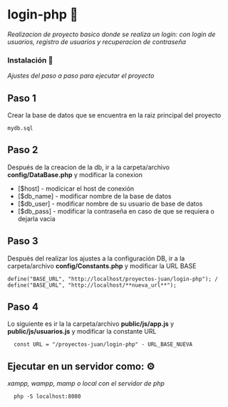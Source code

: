 # login-php 🚀

_Realizacion de proyecto basico donde se realiza un login: con login de usuarios, registro de usuarios y recuperacion de contraseña_

### Instalación 🔧

_Ajustes del paso a paso para ejecutar el proyecto_

## Paso 1

Crear la base de datos que se encuentra en la raiz principal del proyecto

```
mydb.sql
```

## Paso 2

Después de la creacion de la db, ir a la carpeta/archivo **config/DataBase.php** y modificar la conexion

* [$host] - modicicar el host de conexión
* [$db_name] - modificar nombre de la base de datos
* [$db_user] - modificar nombre de su usuario de base de datos
* [$db_pass] - modificar la contraseña en caso de que se requiera o dejarla vacia


## Paso 3

Después del realizar los ajustes a la configuración DB, ir a la carpeta/archivo **config/Constants.php** y modificar la URL BASE

```
define("BASE_URL", "http://localhost/proyectos-juan/login-php"); / define("BASE_URL", "http://localhost/**nueva_url**");
```

## Paso 4

Lo siguiente es ir la la carpeta/archivo **public/js/app.js** y **public/js/usuarios.js** y modificar la constante URL

```
  const URL = "/proyectos-juan/login-php" - URL_BASE_NUEVA
```

## Ejecutar en un servidor como: ⚙️

_xampp, wampp, mamp o local con el servidor de php_

```
  php -S localhost:8080
```
